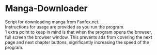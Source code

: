 # Manga-Downloader
Script for downloading manga from Fanfox.net.  
Instructions for usage are provided as you run the program.  
1 extra point to keep in mind is that when the program opens the browser, full screen the browser window. This prevents ads from covering the next page and next chapter buttons, significantly increasing the speed of the program.
